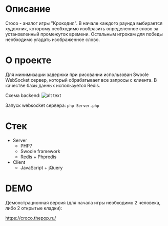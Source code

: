# Описание

Croco - аналог игры "Крокодил". В начале каждого раунда выбирается художник, которому необходимо изобразить определенное слово за установленный промежуток времени. Остальным игрокам для победы необходимо угадать изображенное слово.

# О проекте

Для минимизации задержки при рисовании использован Swoole WebSocket сервер, который обрабатывает все запросы с клиента. В качестве базы данных используется Redis.

Схема backend:
![alt text](https://i.imgur.com/hNtkxi2.png)

Запуск websocket сервера: 
```php Server.php```


# Стек

* Server
  * PHP7
  * Swoole framework
  * Redis + Phpredis
* Client
  * JavaScript + jQuery
  
# DEMO

Демонстрационная версия (для начала игры необходимо 2 человека, либо 2 открытые кладки):

https://croco.thepop.ru/
